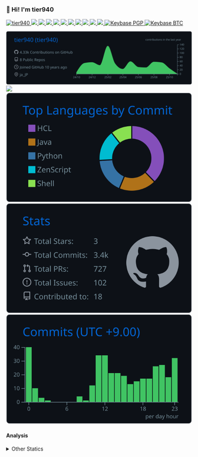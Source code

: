 ### 👋 Hi! I'm tier940

<p align="left"> 
  <a href="https://github.com/tier940/tier940/">
    <img src="https://komarev.com/ghpvc/?username=tier940" alt="tier940" />
  </a>
  <a href="http://twitter.com/tier940">
    <img height="20" src="https://img.shields.io/twitter/follow/tier940?label=Twitter&logo=twitter&style=flat" />
  </a>
  <a href="https://github.com/tier940">
    <img height="20" src="https://img.shields.io/github/followers/tier940?label=follow&logo=github&style=flat" />
  </a>
  <a href="https://www.reddit.com/user/tier940">
    <img height="20" src="https://img.shields.io/reddit/user-karma/combined/tier940?label=Reddit&logo=reddit&style=flat" />
  </a>
  <a href="https://stackoverflow.com/users/17317833/tier940">
    <img height="20" src="https://img.shields.io/stackexchange/stackoverflow/r/17317833?label=StackOverflow&logo=stack-overflow&style=flat" />
  </a>
  <a href="https://zenn.dev/tier940">
    <img height="20" src="https://zenn.badge.nikaera.com/s/tier940/likes" />
  </a>
  <a href="https://zenn.dev/tier940">
    <img height="20" src="https://zenn.badge.nikaera.com/s/tier940/followers" />
  </a>
  <a href="https://zenn.dev/tier940">
    <img height="20" src="https://zenn.badge.nikaera.com/s/tier940/articles" />
  </a>
  <a href="http://qiita.com/tier940">
    <img height="20" src="https://qiita-badge.apiapi.app/s/tier940/posts.svg" />
  </a>
  <a href="http://qiita.com/tier940">
    <img height="20" src="https://qiita-badge.apiapi.app/s/tier940/contributions.svg" />
  </a>
  <a href="https://github.com/tier940/tier940/">
    <img height="20" src="https://github.com/tier940/tier940/actions/workflows/main.yml/badge.svg" />
  </a>
  <a href="https://keybase.io/tier940">
    <img alt="Keybase PGP" src="https://img.shields.io/keybase/pgp/tier940">
  </a>
  <a href="https://keybase.io/tier940">
    <img alt="Keybase BTC" src="https://img.shields.io/keybase/btc/tier940">
  </a>
</p>

[![](https://raw.githubusercontent.com/tier940/tier940/main/profile-summary-card-output/github_dark/0-profile-details.svg)](https://github.com/vn7n24fzkq/github-profile-summary-cards)
[![](https://raw.githubusercontent.com/tier940/tier940/main/profile-summary-card-output/github_dark/1-repos-per-language.svg)](https://github.com/vn7n24fzkq/github-profile-summary-cards) [![](https://raw.githubusercontent.com/tier940/tier940/main/profile-summary-card-output/github_dark/2-most-commit-language.svg)](https://github.com/vn7n24fzkq/github-profile-summary-cards)
[![](https://raw.githubusercontent.com/tier940/tier940/main/profile-summary-card-output/github_dark/3-stats.svg)](https://github.com/vn7n24fzkq/github-profile-summary-cards) [![](https://raw.githubusercontent.com/tier940/tier940/main/profile-summary-card-output/github_dark/4-productive-time.svg)](https://github.com/vn7n24fzkq/github-profile-summary-cards)


#### Analysis
<!-- <img height="150" src="https://github.com/tier940/tier940/blob/master/images/stat.svg" alt="Alternative Text"/> -->

<details>
  <summary>Other Statics</summary>
  <!--START_SECTION:waka-->
![Code Time](http://img.shields.io/badge/Code%20Time-5%2C694%20hrs%2017%20mins-blue)

**🐱 My GitHub Data** 

> 📦 48.1 kB Used in GitHub's Storage 
 > 
> 💼 Opted to Hire
 > 
> 📜 13 Public Repositories 
 > 
> 🔑 6 Private Repositories 
 > 
**I'm an Early 🐤** 

```text
🌞 Morning                2581 commits        ████░░░░░░░░░░░░░░░░░░░░░   16.37 % 
🌆 Daytime                5685 commits        █████████░░░░░░░░░░░░░░░░   36.06 % 
🌃 Evening                5835 commits        █████████░░░░░░░░░░░░░░░░   37.01 % 
🌙 Night                  1666 commits        ███░░░░░░░░░░░░░░░░░░░░░░   10.57 % 
```
📅 **I'm Most Productive on Saturday** 

```text
Monday                   1745 commits        ███░░░░░░░░░░░░░░░░░░░░░░   11.07 % 
Tuesday                  2437 commits        ████░░░░░░░░░░░░░░░░░░░░░   15.46 % 
Wednesday                1894 commits        ███░░░░░░░░░░░░░░░░░░░░░░   12.01 % 
Thursday                 1603 commits        ███░░░░░░░░░░░░░░░░░░░░░░   10.17 % 
Friday                   2300 commits        ████░░░░░░░░░░░░░░░░░░░░░   14.59 % 
Saturday                 3004 commits        █████░░░░░░░░░░░░░░░░░░░░   19.05 % 
Sunday                   2784 commits        ████░░░░░░░░░░░░░░░░░░░░░   17.66 % 
```


📊 **This Week I Spent My Time On** 

```text
🕑︎ Time Zone: Asia/Tokyo

💬 Programming Languages: 
Other                    24 hrs 10 mins      ██████████████████████░░░   88.75 % 
ZenScript                51 mins             █░░░░░░░░░░░░░░░░░░░░░░░░   03.14 % 
Markdown                 38 mins             █░░░░░░░░░░░░░░░░░░░░░░░░   02.33 % 
YAML                     36 mins             █░░░░░░░░░░░░░░░░░░░░░░░░   02.22 % 
Shell                    22 mins             ░░░░░░░░░░░░░░░░░░░░░░░░░   01.35 % 

🔥 Editors: 
Chrome                   25 hrs 24 mins      ███████████████████████░░   93.25 % 
VS Code                  1 hr 50 mins        ██░░░░░░░░░░░░░░░░░░░░░░░   06.75 % 

💻 Operating System: 
Windows                  26 hrs 21 mins      ████████████████████████░   96.76 % 
Linux                    52 mins             █░░░░░░░░░░░░░░░░░░░░░░░░   03.24 % 
```

**I Mostly Code in Java** 

```text
Java                     13 repos            ████████████░░░░░░░░░░░░░   48.15 % 
HCL                      3 repos             ███░░░░░░░░░░░░░░░░░░░░░░   11.11 % 
ZenScript                3 repos             ███░░░░░░░░░░░░░░░░░░░░░░   11.11 % 
Shell                    2 repos             ██░░░░░░░░░░░░░░░░░░░░░░░   07.41 % 
Python                   1 repo              █░░░░░░░░░░░░░░░░░░░░░░░░   03.70 % 
```



**Timeline**

![Lines of Code chart](https://raw.githubusercontent.com/tier940/tier940/main/assets/bar_graph.png)


 Last Updated on 10/05/2025 01:02:05 UTC
<!--END_SECTION:waka-->
</details>
